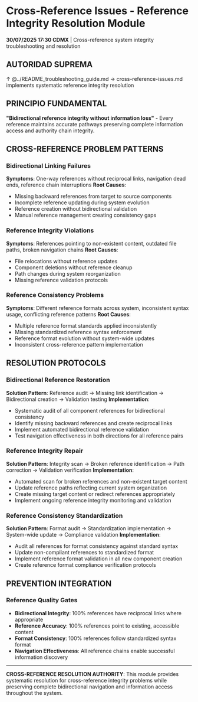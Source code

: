 # Cross-Reference Issues - Reference Integrity Resolution Module

**30/07/2025 17:30 CDMX** | Cross-reference system integrity troubleshooting and resolution

## AUTORIDAD SUPREMA
↑ @../README_troubleshooting_guide.md → cross-reference-issues.md implements systematic reference integrity resolution

## PRINCIPIO FUNDAMENTAL
**"Bidirectional reference integrity without information loss"** - Every reference maintains accurate pathways preserving complete information access and authority chain integrity.

## CROSS-REFERENCE PROBLEM PATTERNS

### **Bidirectional Linking Failures**
**Symptoms**: One-way references without reciprocal links, navigation dead ends, reference chain interruptions
**Root Causes**:
- Missing backward references from target to source components
- Incomplete reference updating during system evolution
- Reference creation without bidirectional validation
- Manual reference management creating consistency gaps

### **Reference Integrity Violations**
**Symptoms**: References pointing to non-existent content, outdated file paths, broken navigation chains
**Root Causes**:
- File relocations without reference updates
- Component deletions without reference cleanup
- Path changes during system reorganization
- Missing reference validation protocols

### **Reference Consistency Problems**
**Symptoms**: Different reference formats across system, inconsistent syntax usage, conflicting reference patterns
**Root Causes**:
- Multiple reference format standards applied inconsistently
- Missing standardized reference syntax enforcement
- Reference format evolution without system-wide updates
- Inconsistent cross-reference pattern implementation

## RESOLUTION PROTOCOLS

### **Bidirectional Reference Restoration**
**Solution Pattern**: Reference audit → Missing link identification → Bidirectional creation → Validation testing
**Implementation**:
- Systematic audit of all component references for bidirectional consistency
- Identify missing backward references and create reciprocal links
- Implement automated bidirectional reference validation
- Test navigation effectiveness in both directions for all reference pairs

### **Reference Integrity Repair**
**Solution Pattern**: Integrity scan → Broken reference identification → Path correction → Validation verification
**Implementation**:
- Automated scan for broken references and non-existent target content
- Update reference paths reflecting current system organization
- Create missing target content or redirect references appropriately
- Implement ongoing reference integrity monitoring and validation

### **Reference Consistency Standardization**
**Solution Pattern**: Format audit → Standardization implementation → System-wide update → Compliance validation
**Implementation**:
- Audit all references for format consistency against standard syntax
- Update non-compliant references to standardized format
- Implement reference format validation in all new component creation
- Create reference format compliance verification protocols

## PREVENTION INTEGRATION

### **Reference Quality Gates**
- **Bidirectional Integrity**: 100% references have reciprocal links where appropriate
- **Reference Accuracy**: 100% references point to existing, accessible content
- **Format Consistency**: 100% references follow standardized syntax format
- **Navigation Effectiveness**: All reference chains enable successful information discovery

---

**CROSS-REFERENCE RESOLUTION AUTHORITY**: This module provides systematic resolution for cross-reference integrity problems while preserving complete bidirectional navigation and information access throughout the system.